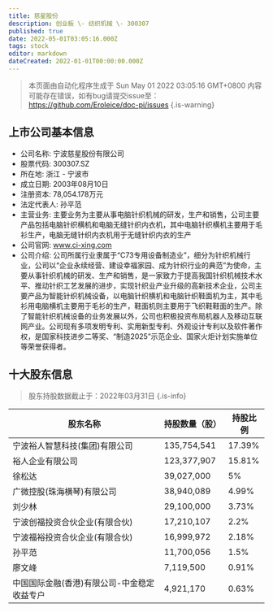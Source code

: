 ```yaml
---
title: 慈星股份
description: 创业板 \- 纺织机械 \- 300307
published: true
date: 2022-05-01T03:05:16.000Z
tags: stock
editor: markdown
dateCreated: 2022-01-01T00:00:00.000Z
---
```


> 本页面由自动化程序生成于 Sun May 01 2022 03:05:16 GMT+0800
> 内容可能存在错误，如有bug请提交issue至：https://github.com/Eroleice/doc-pi/issues
{.is-warning}

## 上市公司基本信息
- 公司名称: 宁波慈星股份有限公司
- 股票代码: 300307.SZ
- 所在地: 浙江 - 宁波市
- 成立日期: 2003年08月10日
- 注册资本: 78,054.178万元
- 法定代表人: 孙平范
- 主营业务: 主要业务为主要从事电脑针织机械的研发，生产和销售，公司主要产品包括电脑针织横机和电脑无缝针织内衣机，其中电脑针织横机主要用于毛衫生产，电脑无缝针织内衣机用于无缝针织内衣的生产
- 公司官网: www.ci-xing.com
- 公司介绍: 公司所属行业隶属于“C73专用设备制造业”，细分为针织机械行业，公司以“企业永续经营、建设幸福家园、成为针织行业的典范”为使命，主要从事针织机械的研发、生产和销售，是一家致力于提高我国针织机械技术水平、推动针织工艺发展的进步，实现针织业产业升级的高新技术企业，公司主要产品为智能针织机械设备，以电脑针织横机和电脑针织鞋面机为主，其中毛衫用电脑横机主要用于毛衫的生产，鞋面机则主要用于飞织鞋鞋面的生产。除了智能针织机械设备的业务发展以外，公司也积极投资布局机器人及移动互联网产业。公司现有多项发明专利、实用新型专利、外观设计专利以及软件著作权，是国家科技进步二等奖、“制造2025”示范企业、国家火炬计划实施单位等荣誉获得者。


## 十大股东信息
> 股东持股数据截止于：2022年03月31日
{.is-info}

| 股东名称 | 持股数量（股） | 持股比例 |
| --- | --- | --- |
| 宁波裕人智慧科技(集团)有限公司 | 135,754,541 | 17.39% |
| 裕人企业有限公司 | 123,377,907 | 15.81% |
| 徐松达 | 39,027,000 | 5% |
| 广微控股(珠海横琴)有限公司 | 38,940,089 | 4.99% |
| 刘少林 | 29,100,000 | 3.73% |
| 宁波创福投资合伙企业(有限合伙) | 17,210,107 | 2.2% |
| 宁波福裕投资合伙企业(有限合伙) | 16,999,972 | 2.18% |
| 孙平范 | 11,700,056 | 1.5% |
| 廖文峰 | 7,119,500 | 0.91% |
| 中国国际金融(香港)有限公司-中金稳定收益专户 | 4,921,170 | 0.63% |




